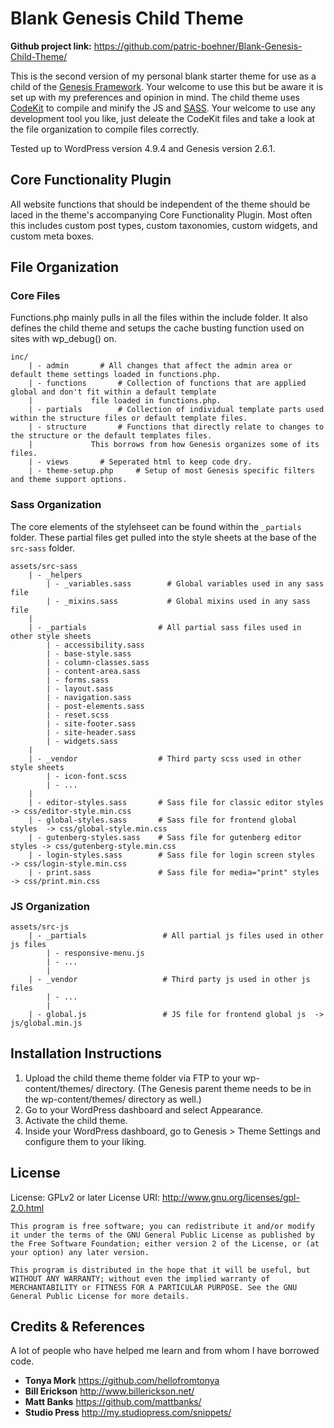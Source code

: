 # Blank Genesis Child Theme

**Github project link:** https://github.com/patric-boehner/Blank-Genesis-Child-Theme/

This is the second version of my personal blank starter theme for use as a child of the [Genesis Framework](http://www.studiopress.com/). Your welcome to use this but be aware it is set up with my preferences and opinion in mind. The child theme uses [CodeKit](https://incident57.com/codekit/) to compile and minify the JS and [SASS](http://sass-lang.com/). Your welcome to use any development tool you like, just deleate the CodeKit files and take a look at the file organization to compile files correctly.

Tested up to WordPress version 4.9.4 and Genesis version 2.6.1.

## Core Functionality Plugin

All website functions that should be independent of the theme  should be laced in the theme's accompanying Core Functionality Plugin. Most often this includes custom post types, custom taxonomies, custom widgets, and custom meta boxes.

## File Organization

### Core Files

Functions.php mainly pulls in all the files within the include folder. It also defines the child theme and setups the cache busting function used on sites with wp_debug() on.

```
inc/
	| - admin		# All changes that affect the admin area or default theme settings loaded in functions.php.
	| - functions		# Collection of functions that are applied global and don't fit within a default template
	|			  file loaded in functions.php.
	| - partials		# Collection of individual template parts used within the structure files or default template files.
	| - structure		# Functions that directly relate to changes to the structure or the default templates files.
	|			  This borrows from how Genesis organizes some of its files.
	| - views		# Seperated html to keep code dry.
	| - theme-setup.php 	# Setup of most Genesis specific filters and theme support options.
```

### Sass Organization

The core elements of the stylehseet can be found within the `_partials` folder. These partial files get pulled into the style sheets at the base of the `src-sass` folder.

```
assets/src-sass
	| - _helpers
		| - _variables.sass        # Global variables used in any sass file
		| - _mixins.sass           # Global mixins used in any sass file
	|
	| - _partials                # All partial sass files used in other style sheets
		| - accessibility.sass
		| - base-style.sass
		| - column-classes.sass
		| - content-area.sass
		| - forms.sass
		| - layout.sass
		| - navigation.sass
		| - post-elements.sass
		| - reset.scss
		| - site-footer.sass
		| - site-header.sass
		| - widgets.sass
	|  
	| - _vendor                  # Third party scss used in other style sheets
		| - icon-font.scss
		| - ...
	|
	| - editor-styles.sass       # Sass file for classic editor styles   -> css/editor-style.min.css
	| - global-styles.sass       # Sass file for frontend global styles  -> css/global-style.min.css
	| - gutenberg-styles.sass    # Sass file for gutenberg editor styles -> css/gutenberg-style.min.css
	| - login-styles.sass        # Sass file for login screen styles     -> css/login-style.min.css
	| - print.sass               # Sass file for media="print" styles    -> css/print.min.css
```

### JS Organization

```
assets/src-js
	| - _partials                 # All partial js files used in other js files
		| - responsive-menu.js
		| - ...
		|
	| - _vendor                   # Third party js used in other js files
		| - ...
		|
	| - global.js                 # JS file for frontend global js	-> js/global.min.js
```

## Installation Instructions

1. Upload the child theme theme folder via FTP to your wp-content/themes/ directory. (The Genesis parent theme needs to be in the wp-content/themes/ directory as well.)
2. Go to your WordPress dashboard and select Appearance.
3. Activate the child theme.
4. Inside your WordPress dashboard, go to Genesis > Theme Settings and configure them to your liking.

## License

License: GPLv2 or later
License URI: http://www.gnu.org/licenses/gpl-2.0.html

```
This program is free software; you can redistribute it and/or modify it under the terms of the GNU General Public License as published by the Free Software Foundation; either version 2 of the License, or (at your option) any later version.

This program is distributed in the hope that it will be useful, but WITHOUT ANY WARRANTY; without even the implied warranty of MERCHANTABILITY or FITNESS FOR A PARTICULAR PURPOSE. See the GNU General Public License for more details.
```

## Credits & References

A lot of people who have helped me learn and from whom I have borrowed code.

- **Tonya Mork** https://github.com/hellofromtonya
- **Bill Erickson** http://www.billerickson.net/
- **Matt Banks** https://github.com/mattbanks/
- **Studio Press** http://my.studiopress.com/snippets/  

